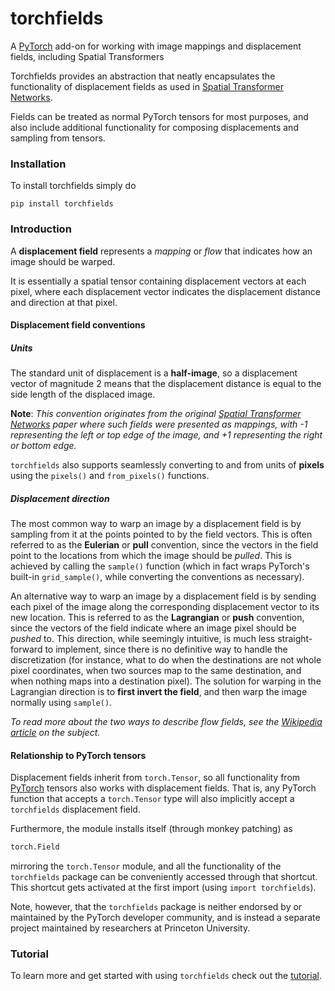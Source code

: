 # torchfields
A [PyTorch](https://github.com/pytorch/pytorch) add-on for working with image mappings and displacement fields, including Spatial Transformers

Torchfields provides an abstraction that neatly encapsulates the functionality of displacement fields
as used in [Spatial Transformer Networks](https://arxiv.org/abs/1506.02025).

Fields can be treated as normal PyTorch tensors for most
purposes, and also include additional functionality for composing
displacements and sampling from tensors.

### Installation

To install torchfields simply do

```
pip install torchfields
```


### Introduction

A **displacement field** represents a *mapping* or *flow* that indicates how an image should be warped.

It is essentially a spatial tensor containing displacement vectors at each pixel, where each displacement vector indicates the displacement distance and direction at that pixel.


#### Displacement field conventions

##### Units

The standard unit of displacement is a **half-image**, so a displacement vector of magnitude 2 means that the displacement distance is equal to the side length of the displaced image. 

**Note**: *This convention originates from the original [Spatial Transformer Networks](https://arxiv.org/abs/1506.02025) paper where such fields were presented as mappings, with -1 representing the left or top edge of the image, and +1 representing the right or bottom edge.*

`torchfields` also supports seamlessly converting to and from units of **pixels** using the `pixels()` and `from_pixels()` functions.

##### Displacement direction

The most common way to warp an image by a displacement field is by sampling from it at the points pointed to by the field vectors.
This is often referred to as the **Eulerian** or **pull** convention, since the vectors in the field point to the locations from which the image should be *pulled*.
This is achieved by calling the `sample()` function (which in fact wraps PyTorch's built-in `grid_sample()`, while converting the conventions as necessary).

An alternative way to warp an image by a displacement field is by sending each pixel of the image along the corresponding displacement vector to its new location. This is referred to as the **Lagrangian** or **push** convention, since the vectors of the field indicate where an image pixel should be *pushed* to. This direction, while seemingly intuitive, is much less straight-forward to implement, since there is no definitive way to handle the discretization (for instance, what to do when the destinations are not whole pixel coordinates, when two sources map to the same destination, and when nothing maps into a destination pixel).
The solution for warping in the Lagrangian direction is to **first invert the field**, and then warp the image normally using `sample()`.

*To read more about the two ways to describe flow fields, see the [Wikipedia article](https://en.wikipedia.org/wiki/Lagrangian_and_Eulerian_specification_of_the_flow_field) on the subject.*


#### Relationship to PyTorch tensors

Displacement fields inherit from `torch.Tensor`, so all functionality from [PyTorch](https://github.com/pytorch/pytorch) tensors also works with displacement fields. That is, any PyTorch function that accepts a `torch.Tensor` type will also implicitly accept a `torchfields` displacement field.

Furthermore, the module installs itself (through monkey patching) as 

```python
torch.Field
```

mirroring the `torch.Tensor` module, and all the functionality of the `torchfields` package can be conveniently accessed through that shortcut. This shortcut gets activated at the first import (using `import torchfields`).

Note, however, that the `torchfields` package is neither endorsed by or maintained by the PyTorch developer community, and is instead a separate project maintained by researchers at Princeton University.



### Tutorial

To learn more and get started with using `torchfields` check out the [tutorial](https://colab.research.google.com/drive/1KrUjFbWjwwnsyNFTpNCZjjIJyMUP8eFx).
